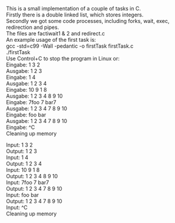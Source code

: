 This is a small implementation of a couple of tasks in C.  
Firstly there is   a double linked list, which stores integers.  
Secondly we got some code processes, including forks, wait, exec, redirection and pipes.  
The files are factiwait1 & 2 and redirect.c  
An example usage of the first task is:   
gcc -std=c99 -Wall -pedantic -o firstTask firstTask.c  
./firstTask  
Use Control+C to stop the program in Linux or:  
Eingabe: 1 3 2  
Ausgabe: 1 2 3  
Eingabe: 1 4  
Ausgabe: 1 2 3 4  
Eingabe: 10 9 1 8  
Ausgabe: 1 2 3 4 8 9 10  
Eingabe: 7foo 7 bar7  
Ausgabe: 1 2 3 4 7 8 9 10  
Eingabe: foo bar  
Ausgabe: 1 2 3 4 7 8 9 10  
Eingabe: ^C  
Cleaning up memory  
  
Input: 1 3 2  
Output: 1 2 3  
Input: 1 4  
Output: 1 2 3 4  
Input: 10 9 1 8  
Output: 1 2 3 4 8 9 10  
Input: 7foo 7 bar7  
Output: 1 2 3 4 7 8 9 10  
Input: foo bar  
Output: 1 2 3 4 7 8 9 10  
Input: ^C  
Cleaning up memory  

